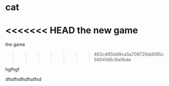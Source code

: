 # cat
<<<<<<< HEAD
the new game 
=======
the game
>>>>>>> 462c465dd9ca5a709729dd085c56041d6c9a0bde

hgfhgf

dfsdfsdfsdfsdfsd
